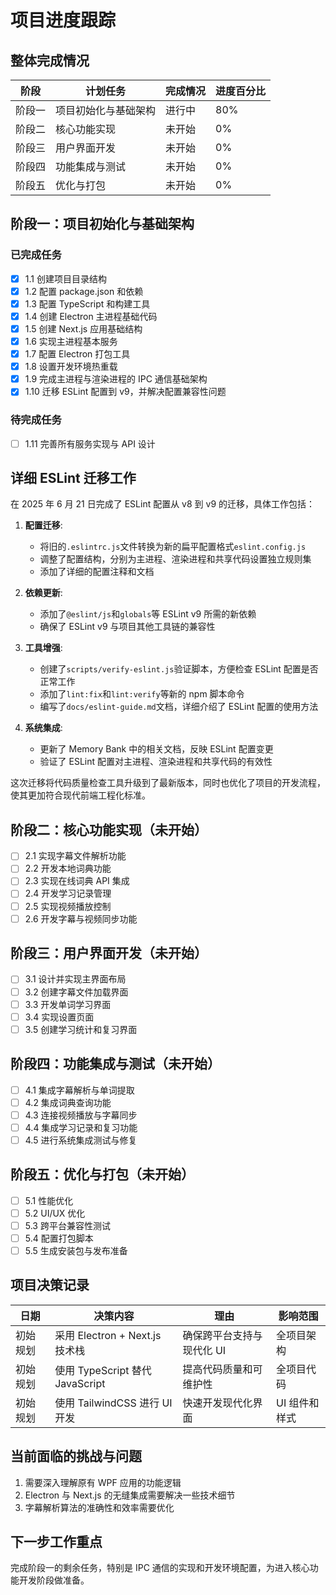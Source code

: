 # 项目进度跟踪

## 整体完成情况

| 阶段   | 计划任务             | 完成情况 | 进度百分比 |
| ------ | -------------------- | -------- | ---------- |
| 阶段一 | 项目初始化与基础架构 | 进行中   | 80%        |
| 阶段二 | 核心功能实现         | 未开始   | 0%         |
| 阶段三 | 用户界面开发         | 未开始   | 0%         |
| 阶段四 | 功能集成与测试       | 未开始   | 0%         |
| 阶段五 | 优化与打包           | 未开始   | 0%         |

## 阶段一：项目初始化与基础架构

### 已完成任务

- [x] 1.1 创建项目目录结构
- [x] 1.2 配置 package.json 和依赖
- [x] 1.3 配置 TypeScript 和构建工具
- [x] 1.4 创建 Electron 主进程基础代码
- [x] 1.5 创建 Next.js 应用基础结构
- [x] 1.6 实现主进程基本服务
- [x] 1.7 配置 Electron 打包工具
- [x] 1.8 设置开发环境热重载
- [x] 1.9 完成主进程与渲染进程的 IPC 通信基础架构
- [x] 1.10 迁移 ESLint 配置到 v9，并解决配置兼容性问题

### 待完成任务

- [ ] 1.11 完善所有服务实现与 API 设计

## 详细 ESLint 迁移工作

在 2025 年 6 月 21 日完成了 ESLint 配置从 v8 到 v9 的迁移，具体工作包括：

1. **配置迁移**:

   - 将旧的`.eslintrc.js`文件转换为新的扁平配置格式`eslint.config.js`
   - 调整了配置结构，分别为主进程、渲染进程和共享代码设置独立规则集
   - 添加了详细的配置注释和文档

2. **依赖更新**:

   - 添加了`@eslint/js`和`globals`等 ESLint v9 所需的新依赖
   - 确保了 ESLint v9 与项目其他工具链的兼容性

3. **工具增强**:

   - 创建了`scripts/verify-eslint.js`验证脚本，方便检查 ESLint 配置是否正常工作
   - 添加了`lint:fix`和`lint:verify`等新的 npm 脚本命令
   - 编写了`docs/eslint-guide.md`文档，详细介绍了 ESLint 配置的使用方法

4. **系统集成**:
   - 更新了 Memory Bank 中的相关文档，反映 ESLint 配置变更
   - 验证了 ESLint 配置对主进程、渲染进程和共享代码的有效性

这次迁移将代码质量检查工具升级到了最新版本，同时也优化了项目的开发流程，使其更加符合现代前端工程化标准。

## 阶段二：核心功能实现（未开始）

- [ ] 2.1 实现字幕文件解析功能
- [ ] 2.2 开发本地词典功能
- [ ] 2.3 实现在线词典 API 集成
- [ ] 2.4 开发学习记录管理
- [ ] 2.5 实现视频播放控制
- [ ] 2.6 开发字幕与视频同步功能

## 阶段三：用户界面开发（未开始）

- [ ] 3.1 设计并实现主界面布局
- [ ] 3.2 创建字幕文件加载界面
- [ ] 3.3 开发单词学习界面
- [ ] 3.4 实现设置页面
- [ ] 3.5 创建学习统计和复习界面

## 阶段四：功能集成与测试（未开始）

- [ ] 4.1 集成字幕解析与单词提取
- [ ] 4.2 集成词典查询功能
- [ ] 4.3 连接视频播放与字幕同步
- [ ] 4.4 集成学习记录和复习功能
- [ ] 4.5 进行系统集成测试与修复

## 阶段五：优化与打包（未开始）

- [ ] 5.1 性能优化
- [ ] 5.2 UI/UX 优化
- [ ] 5.3 跨平台兼容性测试
- [ ] 5.4 配置打包脚本
- [ ] 5.5 生成安装包与发布准备

## 项目决策记录

| 日期     | 决策内容                        | 理由                      | 影响范围      |
| -------- | ------------------------------- | ------------------------- | ------------- |
| 初始规划 | 采用 Electron + Next.js 技术栈  | 确保跨平台支持与现代化 UI | 全项目架构    |
| 初始规划 | 使用 TypeScript 替代 JavaScript | 提高代码质量和可维护性    | 全项目代码    |
| 初始规划 | 使用 TailwindCSS 进行 UI 开发   | 快速开发现代化界面        | UI 组件和样式 |

## 当前面临的挑战与问题

1. 需要深入理解原有 WPF 应用的功能逻辑
2. Electron 与 Next.js 的无缝集成需要解决一些技术细节
3. 字幕解析算法的准确性和效率需要优化

## 下一步工作重点

完成阶段一的剩余任务，特别是 IPC 通信的实现和开发环境配置，为进入核心功能开发阶段做准备。
